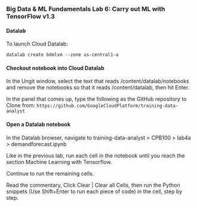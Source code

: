 ### Big Data & ML Fundamentals Lab 6: Carry out ML with TensorFlow v1.3

#### Datalab
To launch Cloud Datalab:
```
datalab create bdmlvm --zone us-central1-a
```

#### Checkout notebook into Cloud Datalab
In the Ungit window, select the text that reads /content/datalab/notebooks and remove the notebooks so that it reads /content/datalab, then hit Enter.

In the panel that comes up, type the following as the GitHub repository to Clone from: `https://github.com/GoogleCloudPlatform/training-data-analyst`

#### Open a Datalab notebook

In the Datalab browser, navigate to training-data-analyst > CPB100 > lab4a > demandforecast.ipynb

Like in the previous lab, run each cell in the notebook until you reach the section Machine Learning with Tensorflow.

Continue to run the remaining cells.

Read the commentary, Click Clear | Clear all Cells, then run the Python snippets (Use Shift+Enter to run each piece of code) in the cell, step by step.
